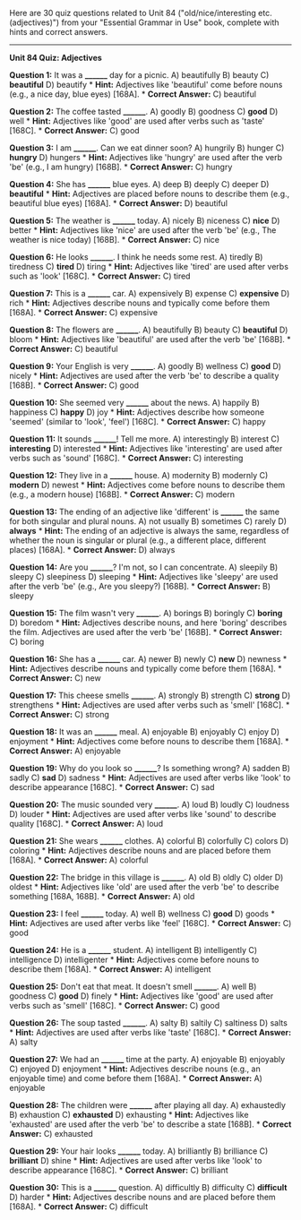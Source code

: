 Here are 30 quiz questions related to Unit 84 ("old/nice/interesting etc. (adjectives)") from your "Essential Grammar in Use" book, complete with hints and correct answers.

---

**Unit 84 Quiz: Adjectives**

**Question 1:** It was a **______** day for a picnic.
A) beautifully
B) beauty
C) **beautiful**
D) beautify
    *   **Hint:** Adjectives like 'beautiful' come before nouns (e.g., a nice day, blue eyes) [168A].
    *   **Correct Answer:** C) beautiful

**Question 2:** The coffee tasted **______**.
A) goodly
B) goodness
C) **good**
D) well
    *   **Hint:** Adjectives like 'good' are used after verbs such as 'taste' [168C].
    *   **Correct Answer:** C) good

**Question 3:** I am **______**. Can we eat dinner soon?
A) hungrily
B) hunger
C) **hungry**
D) hungers
    *   **Hint:** Adjectives like 'hungry' are used after the verb 'be' (e.g., I am hungry) [168B].
    *   **Correct Answer:** C) hungry

**Question 4:** She has **______** blue eyes.
A) deep
B) deeply
C) deeper
D) **beautiful**
    *   **Hint:** Adjectives are placed before nouns to describe them (e.g., beautiful blue eyes) [168A].
    *   **Correct Answer:** D) beautiful

**Question 5:** The weather is **______** today.
A) nicely
B) niceness
C) **nice**
D) better
    *   **Hint:** Adjectives like 'nice' are used after the verb 'be' (e.g., The weather is nice today) [168B].
    *   **Correct Answer:** C) nice

**Question 6:** He looks **______**. I think he needs some rest.
A) tiredly
B) tiredness
C) **tired**
D) tiring
    *   **Hint:** Adjectives like 'tired' are used after verbs such as 'look' [168C].
    *   **Correct Answer:** C) tired

**Question 7:** This is a **______** car.
A) expensively
B) expense
C) **expensive**
D) rich
    *   **Hint:** Adjectives describe nouns and typically come before them [168A].
    *   **Correct Answer:** C) expensive

**Question 8:** The flowers are **______**.
A) beautifully
B) beauty
C) **beautiful**
D) bloom
    *   **Hint:** Adjectives like 'beautiful' are used after the verb 'be' [168B].
    *   **Correct Answer:** C) beautiful

**Question 9:** Your English is very **______**.
A) goodly
B) wellness
C) **good**
D) nicely
    *   **Hint:** Adjectives are used after the verb 'be' to describe a quality [168B].
    *   **Correct Answer:** C) good

**Question 10:** She seemed very **______** about the news.
A) happily
B) happiness
C) **happy**
D) joy
    *   **Hint:** Adjectives describe how someone 'seemed' (similar to 'look', 'feel') [168C].
    *   **Correct Answer:** C) happy

**Question 11:** It sounds **______**! Tell me more.
A) interestingly
B) interest
C) **interesting**
D) interested
    *   **Hint:** Adjectives like 'interesting' are used after verbs such as 'sound' [168C].
    *   **Correct Answer:** C) interesting

**Question 12:** They live in a **______** house.
A) modernity
B) modernly
C) **modern**
D) newest
    *   **Hint:** Adjectives come before nouns to describe them (e.g., a modern house) [168B].
    *   **Correct Answer:** C) modern

**Question 13:** The ending of an adjective like 'different' is **______** the same for both singular and plural nouns.
A) not usually
B) sometimes
C) rarely
D) **always**
    *   **Hint:** The ending of an adjective is always the same, regardless of whether the noun is singular or plural (e.g., a different place, different places) [168A].
    *   **Correct Answer:** D) always

**Question 14:** Are you **______**? I'm not, so I can concentrate.
A) sleepily
B) sleepy
C) sleepiness
D) sleeping
    *   **Hint:** Adjectives like 'sleepy' are used after the verb 'be' (e.g., Are you sleepy?) [168B].
    *   **Correct Answer:** B) sleepy

**Question 15:** The film wasn't very **______**.
A) borings
B) boringly
C) **boring**
D) boredom
    *   **Hint:** Adjectives describe nouns, and here 'boring' describes the film. Adjectives are used after the verb 'be' [168B].
    *   **Correct Answer:** C) boring

**Question 16:** She has a **______** car.
A) newer
B) newly
C) **new**
D) newness
    *   **Hint:** Adjectives describe nouns and typically come before them [168A].
    *   **Correct Answer:** C) new

**Question 17:** This cheese smells **______**.
A) strongly
B) strength
C) **strong**
D) strengthens
    *   **Hint:** Adjectives are used after verbs such as 'smell' [168C].
    *   **Correct Answer:** C) strong

**Question 18:** It was an **______** meal.
A) enjoyable
B) enjoyably
C) enjoy
D) enjoyment
    *   **Hint:** Adjectives come before nouns to describe them [168A].
    *   **Correct Answer:** A) enjoyable

**Question 19:** Why do you look so **______**? Is something wrong?
A) sadden
B) sadly
C) **sad**
D) sadness
    *   **Hint:** Adjectives are used after verbs like 'look' to describe appearance [168C].
    *   **Correct Answer:** C) sad

**Question 20:** The music sounded very **______**.
A) loud
B) loudly
C) loudness
D) louder
    *   **Hint:** Adjectives are used after verbs like 'sound' to describe quality [168C].
    *   **Correct Answer:** A) loud

**Question 21:** She wears **______** clothes.
A) colorful
B) colorfully
C) colors
D) coloring
    *   **Hint:** Adjectives describe nouns and are placed before them [168A].
    *   **Correct Answer:** A) colorful

**Question 22:** The bridge in this village is **______**.
A) old
B) oldly
C) older
D) oldest
    *   **Hint:** Adjectives like 'old' are used after the verb 'be' to describe something [168A, 168B].
    *   **Correct Answer:** A) old

**Question 23:** I feel **______** today.
A) well
B) wellness
C) **good**
D) goods
    *   **Hint:** Adjectives are used after verbs like 'feel' [168C].
    *   **Correct Answer:** C) good

**Question 24:** He is a **______** student.
A) intelligent
B) intelligently
C) intelligence
D) intelligenter
    *   **Hint:** Adjectives come before nouns to describe them [168A].
    *   **Correct Answer:** A) intelligent

**Question 25:** Don't eat that meat. It doesn't smell **______**.
A) well
B) goodness
C) **good**
D) finely
    *   **Hint:** Adjectives like 'good' are used after verbs such as 'smell' [168C].
    *   **Correct Answer:** C) good

**Question 26:** The soup tasted **______**.
A) salty
B) saltily
C) saltiness
D) salts
    *   **Hint:** Adjectives are used after verbs like 'taste' [168C].
    *   **Correct Answer:** A) salty

**Question 27:** We had an **______** time at the party.
A) enjoyable
B) enjoyably
C) enjoyed
D) enjoyment
    *   **Hint:** Adjectives describe nouns (e.g., an enjoyable time) and come before them [168A].
    *   **Correct Answer:** A) enjoyable

**Question 28:** The children were **______** after playing all day.
A) exhaustedly
B) exhaustion
C) **exhausted**
D) exhausting
    *   **Hint:** Adjectives like 'exhausted' are used after the verb 'be' to describe a state [168B].
    *   **Correct Answer:** C) exhausted

**Question 29:** Your hair looks **______** today.
A) brilliantly
B) brilliance
C) **brilliant**
D) shine
    *   **Hint:** Adjectives are used after verbs like 'look' to describe appearance [168C].
    *   **Correct Answer:** C) brilliant

**Question 30:** This is a **______** question.
A) difficultly
B) difficulty
C) **difficult**
D) harder
    *   **Hint:** Adjectives describe nouns and are placed before them [168A].
    *   **Correct Answer:** C) difficult